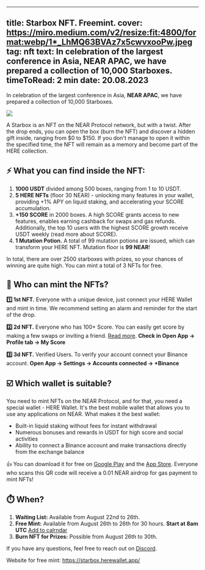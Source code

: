-----
title: Starbox NFT. Freemint.
cover: https://miro.medium.com/v2/resize:fit:4800/format:webp/1*_LhMQ63BVAz7x5cwvxooPw.jpeg
tag: nft
text: In celebration of the largest conference in Asia, NEAR APAC, we have prepared a collection of 10,000 Starboxes.
timeToRead: 2 min
date: 20.08.2023
-----

In celebration of the largest conference in Asia, **NEAR APAC**, we have prepared a collection of 10,000 Starboxes.


![](https://miro.medium.com/v2/resize:fit:4800/format:webp/1*_LhMQ63BVAz7x5cwvxooPw.jpeg)

A Starbox is an NFT on the NEAR Protocol network, but with a twist. After the drop ends, you can open the box (burn the NFT) and discover a hidden gift inside, ranging from $0 to $150. If you don't manage to open it within the specified time, the NFT will remain as a memory and become part of the HERE collection.

## ⚡️ What you can find inside the NFT:

1. **1000 USDT** divided among 500 boxes, ranging from 1 to 10 USDT.
2. **5 HERE NFTs** (floor 30 NEAR) - unlocking many features in your wallet, providing +1% APY on liquid staking, and accelerating your SCORE accumulation.
3. **+150 SCORE** in 2000 boxes. A high SCORE grants access to new features, enables earning cashback for swaps and gas refunds. Additionally, the top 10 users with the highest SCORE growth receive USDT weekly (read more about SCORE).
4. **1 Mutation Potion.** A total of 99 mutation potions are issued, which can transform your HERE NFT. Mutation floor is **99 NEAR**!

In total, there are over 2500 starboxes with prizes, so your chances of winning are quite high. You can mint a total of 3 NFTs for free.

## 🎉 Who can mint the NFTs?

**1️⃣ 1st NFT.** Everyone with a unique device, just connect your HERE Wallet and mint in time. We recommend setting an alarm and reminder for the start of the drop.

**2️⃣ 2d NFT.** Everyone who has 100+ Score. You can easily get score by making a few swaps or inviting a friend. [Read more](https://www.herewallet.app/blog/here-score-29ce3537e225). **Check in Open App -> Profile tab -> My Score**

**3️⃣ 3d NFT.** Verified Users. To verify your account connect your Binance account. **Open App -> Settings -> Accounts connected -> +Binance**

## ☑️ Which wallet is suitable?

You need to mint NFTs on the NEAR Protocol, and for that, you need a special wallet - HERE Wallet. It's the best mobile wallet that allows you to use any applications on NEAR. What makes it the best wallet:

- Built-in liquid staking without fees for instant withdrawal
- Numerous bonuses and rewards in USDT for high score and social activities
- Ability to connect a Binance account and make transactions directly from the exchange balance

👍 You can download it for free on [Google Play](https://play.google.com/store/apps/details?id=com.herewallet&hl=en&gl=US&pli=1) and the [App Store](https://apps.apple.com/us/app/here-wallet-for-near-protocol/id1634994703). Everyone who scans this QR code will receive a 0.01 NEAR airdrop for gas payment to mint NFTs!

## ⏱️ When?

1. **Waiting List:** Available from August 22nd to 26th.
2. **Free Mint:** Available from August 26th to 26th for 30 hours. **Start at 8am UTC** [Add to calrndar](https://calendar.google.com/calendar/event?action=TEMPLATE&tmeid=NGQzZnVvNzVzYmRhM2xsanB2bjlkc2JvMmMgcGV0ckBoZXJld2FsbGV0LmFwcA&tmsrc=petr%40herewallet.app)
3. **Burn NFT for Prizes:** Possible from August 26th to 30th.

If you have any questions, feel free to reach out on [Discord](https://discord.gg/mxyguuvS).

Website for free mint: https://starbox.herewallet.app/
